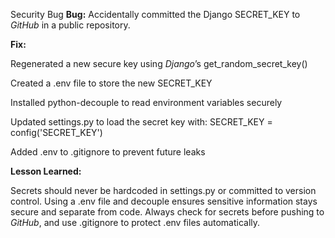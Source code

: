 Security Bug
**Bug:**
Accidentally committed the Django SECRET_KEY to *GitHub* in a public repository.

**Fix:**

Regenerated a new secure key using *Django*’s         get_random_secret_key()

Created a .env file to store the new SECRET_KEY

Installed python-decouple to read environment variables securely

Updated settings.py to load the secret key with:
SECRET_KEY = config('SECRET_KEY')

Added .env to .gitignore to prevent future leaks

**Lesson Learned:**

Secrets should never be hardcoded in settings.py or committed to version control. Using a .env file and decouple ensures sensitive information stays secure and separate from code.
Always check for secrets before pushing to *GitHub*, and use .gitignore to protect .env files automatically.

